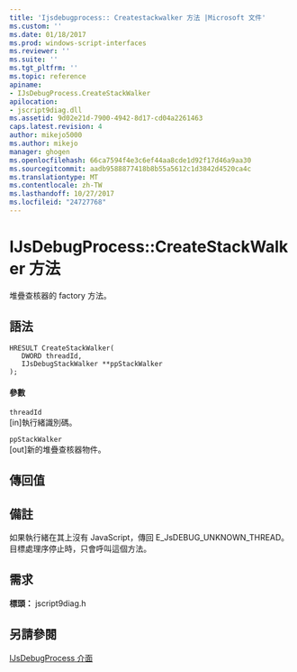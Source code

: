 ```yaml
---
title: 'Ijsdebugprocess:: Createstackwalker 方法 |Microsoft 文件'
ms.custom: ''
ms.date: 01/18/2017
ms.prod: windows-script-interfaces
ms.reviewer: ''
ms.suite: ''
ms.tgt_pltfrm: ''
ms.topic: reference
apiname:
- IJsDebugProcess.CreateStackWalker
apilocation:
- jscript9diag.dll
ms.assetid: 9d02e21d-7900-4942-8d17-cd04a2261463
caps.latest.revision: 4
author: mikejo5000
ms.author: mikejo
manager: ghogen
ms.openlocfilehash: 66ca7594f4e3c6ef44aa8cde1d92f17d46a9aa30
ms.sourcegitcommit: aadb9588877418b8b55a5612c1d3842d4520ca4c
ms.translationtype: MT
ms.contentlocale: zh-TW
ms.lasthandoff: 10/27/2017
ms.locfileid: "24727768"
---
```

# <a name="ijsdebugprocesscreatestackwalker-method"></a>IJsDebugProcess::CreateStackWalker 方法
堆疊查核器的 factory 方法。  
  
## <a name="syntax"></a>語法  
  
```  
HRESULT CreateStackWalker(  
   DWORD threadId,  
   IJsDebugStackWalker **ppStackWalker  
);  
```  
  
#### <a name="parameters"></a>參數  
 `threadId`  
 [in]執行緒識別碼。  
  
 `ppStackWalker`  
 [out]新的堆疊查核器物件。  
  
## <a name="return-value"></a>傳回值  
  
## <a name="remarks"></a>備註  
 如果執行緒在其上沒有 JavaScript，傳回 E_JsDEBUG_UNKNOWN_THREAD。 目標處理序停止時，只會呼叫這個方法。  
  
## <a name="requirements"></a>需求  
 **標頭：** jscript9diag.h  
  
## <a name="see-also"></a>另請參閱  
 [IJsDebugProcess 介面](../../winscript/reference/ijsdebugprocess-interface.md)